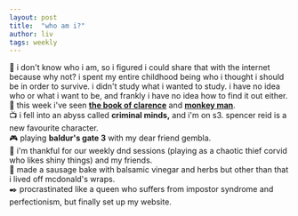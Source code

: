 ```yaml
---
layout: post
title:  "who am i?"
author: liv
tags: weekly
---
```

💭 i don't know who i am, so i figured i could share that with the internet because why not? 
i spent my entire childhood being who i thought i should be in order to survive. 
i didn't study what i wanted to study. i have no idea who or what i want to be, and frankly i have no idea how to find it out either.  
🎥 this week i've seen [**the book of clarence**](https://letterboxd.com/vinjii/film/the-book-of-clarence-2023/) and [**monkey man**](https://letterboxd.com/vinjii/film/monkey-man/).    
📺 i fell into an abyss called **criminal minds,** and i'm on s3. spencer reid is a new favourite character.  
🎮 playing **baldur's gate 3** with my dear friend gembla.  
💜 i'm thankful for our weekly dnd sessions (playing as a chaotic thief corvid who likes shiny things) and my friends.  
🍴 made a sausage bake with balsamic vinegar and herbs but other than that i lived off mcdonald's wraps.  
✒️ procrastinated like a queen who suffers from impostor syndrome and perfectionism, but finally set up my website.  
